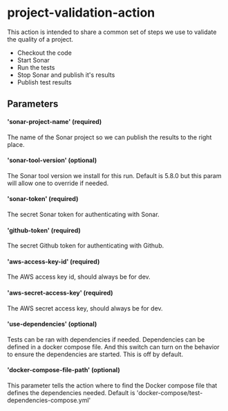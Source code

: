 # project-validation-action

This action is intended to share a common set of steps we use to
validate the quality of a project.

- Checkout the code
- Start Sonar
- Run the tests
- Stop Sonar and publish it's results
- Publish test results

## Parameters

#### 'sonar-project-name' (required)
The name of the Sonar project so we can publish
the results to the right place.

#### 'sonar-tool-version' (optional)
The Sonar tool version we install for this run. Default 
is 5.8.0 but this param will allow one to override if
needed.

#### 'sonar-token' (required)
The secret Sonar token for authenticating with Sonar.

#### 'github-token' (required)
The secret Github token for authenticating with Github.

#### 'aws-access-key-id' (required)
The AWS access key id, should always be for dev.

#### 'aws-secret-access-key' (required)
The AWS secret access key, should always be for dev.

#### 'use-dependencies' (optional)
Tests can be ran with dependencies if needed. Dependencies
can be defined in a docker compose file. And this switch
can turn on the behavior to ensure the dependencies are 
started. This is off by default.

#### 'docker-compose-file-path' (optional)
This parameter tells the action where to find the 
Docker compose file that defines the dependencies
needed. Default is 'docker-compose/test-dependencies-compose.yml'
